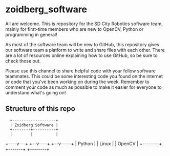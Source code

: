 # zoidberg_software

All are welcome. This is repository for the SD City Robotics software team, mainly for first-time members who are new to OpenCV, Python or programming in general!

As most of the software team will be new to GitHub, this repository gives our software team a platform to write and share files with each other. There are a lot of resources online explaining how to use GitHub, so be sure to check those out.

Please use this channel to share helpful code with your fellow software teammates. This could be some interesting code you found on the internet or code that you've been working on during the week. Remember to comment your code as much as possible to make it easier for everyone to understand what's going on!


## Structure of this repo
      +-------------------+
      | Zoidberg Software |
      +--------+----------+
      |        |          |
 +----v---+ +--v----+  +--v-----+
 | Python | | Linux |  | OpenCV |
 +--------+ +-------+  +--------+
